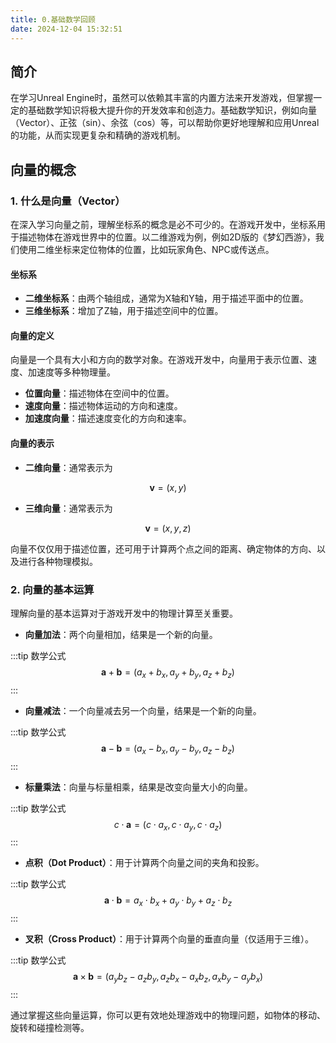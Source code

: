```yaml
---
title: 0.基础数学回顾
date: 2024-12-04 15:32:51
---
```


## 简介

在学习Unreal Engine时，虽然可以依赖其丰富的内置方法来开发游戏，但掌握一定的基础数学知识将极大提升你的开发效率和创造力。基础数学知识，例如向量（Vector）、正弦（sin）、余弦（cos）等，可以帮助你更好地理解和应用Unreal的功能，从而实现更复杂和精确的游戏机制。

## 向量的概念

### 1. 什么是向量（Vector）

在深入学习向量之前，理解坐标系的概念是必不可少的。在游戏开发中，坐标系用于描述物体在游戏世界中的位置。以二维游戏为例，例如2D版的《梦幻西游》，我们使用二维坐标来定位物体的位置，比如玩家角色、NPC或传送点。

#### 坐标系

- **二维坐标系**：由两个轴组成，通常为X轴和Y轴，用于描述平面中的位置。
- **三维坐标系**：增加了Z轴，用于描述空间中的位置。

#### 向量的定义

向量是一个具有大小和方向的数学对象。在游戏开发中，向量用于表示位置、速度、加速度等多种物理量。

- **位置向量**：描述物体在空间中的位置。
- **速度向量**：描述物体运动的方向和速度。
- **加速度向量**：描述速度变化的方向和速率。

#### 向量的表示

- **二维向量**：通常表示为 

$$ \mathbf{v} = (x, y) $$


- **三维向量**：通常表示为 

$$ \mathbf{v} = (x, y, z) $$

向量不仅仅用于描述位置，还可用于计算两个点之间的距离、确定物体的方向、以及进行各种物理模拟。

### 2. 向量的基本运算

理解向量的基本运算对于游戏开发中的物理计算至关重要。

- **向量加法**：两个向量相加，结果是一个新的向量。

:::tip 数学公式 
  $$ \mathbf{a} + \mathbf{b} = (a_x + b_x, a_y + b_y, a_z + b_z) $$
:::

- **向量减法**：一个向量减去另一个向量，结果是一个新的向量。

:::tip 数学公式 
  $$ \mathbf{a} - \mathbf{b} = (a_x - b_x, a_y - b_y, a_z - b_z) $$
:::

- **标量乘法**：向量与标量相乘，结果是改变向量大小的向量。

:::tip 数学公式 
  $$ c \cdot \mathbf{a} = (c \cdot a_x, c \cdot a_y, c \cdot a_z) $$
:::

- **点积（Dot Product）**：用于计算两个向量之间的夹角和投影。

:::tip 数学公式 
  $$ \mathbf{a} \cdot \mathbf{b} = a_x \cdot b_x + a_y \cdot b_y + a_z \cdot b_z $$
:::

- **叉积（Cross Product）**：用于计算两个向量的垂直向量（仅适用于三维）。

:::tip 数学公式 
  $$ \mathbf{a} \times \mathbf{b} = (a_y b_z - a_z b_y, a_z b_x - a_x b_z, a_x b_y - a_y b_x) $$
:::

通过掌握这些向量运算，你可以更有效地处理游戏中的物理问题，如物体的移动、旋转和碰撞检测等。
